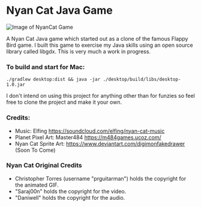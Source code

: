 # Nyan Cat Java Game

![Image of NyanCat Game](https://i.imgur.com/vtPmpK2.png)

A Nyan Cat Java game which started out as a clone of the famous Flappy Bird game.
I built this game to exercise my Java skills using an open source library called libgdx.
This is very much a work in progress.


### To build and start for Mac: 

`./gradlew desktop:dist && java -jar ./desktop/build/libs/desktop-1.0.jar`

I don't intend on using this project for anything other than for funzies so feel free to clone the project and make it your own.

### Credits:
- Music: Elfing https://soundcloud.com/elfing/nyan-cat-music
- Planet Pixel Art: Master484 https://m484games.ucoz.com/
- Nyan Cat Sprite Art: https://www.deviantart.com/digimonfakedrawer (Soon To Come)

### Nyan Cat Original Credits
- Christopher Torres (username "prguitarman") holds the copyright for the animated GIF.
- "Saraj00n" holds the copyright for the video.
- "Daniwell" holds the copyright for the audio.
